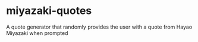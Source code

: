 # miyazaki-quotes
A quote generator that randomly provides the user with a quote from Hayao Miyazaki when prompted

